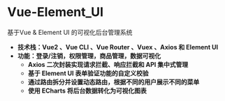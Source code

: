 # Vue-Element_UI
 基于Vue & Element UI 的可视化后台管理系统

- **技术栈：Vue2 、Vue CLI 、Vue Router 、Vuex 、Axios 和 Element UI**
- **功能：登录/注销，权限管理，商品管理，数据可视化**
  - **Axios 二次封装实现请求拦截、响应拦截和 API 集中式管理**
  - **基于 Element UI 表单验证功能的自定义校验**
  - **通过路由拆分并设置动态路由，根据不同的用户展示不同的菜单**
  - **使用 ECharts 将后台数据转化为可视化图表**
